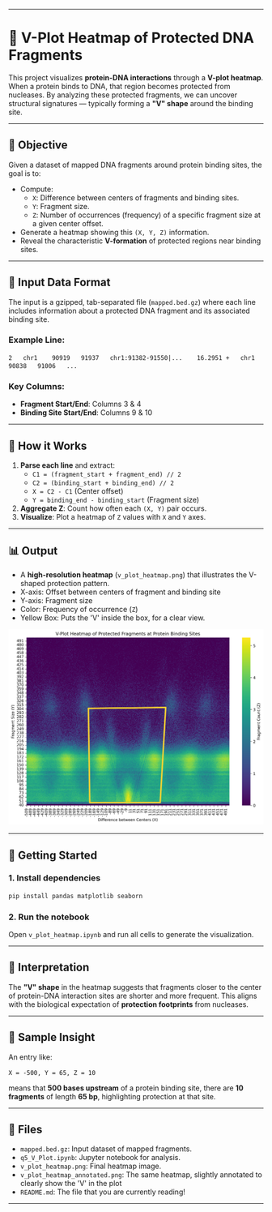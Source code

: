 
---

# 🧬 V-Plot Heatmap of Protected DNA Fragments

This project visualizes **protein-DNA interactions** through a **V-plot heatmap**. When a protein binds to DNA, that region becomes protected from nucleases. By analyzing these protected fragments, we can uncover structural signatures — typically forming a **"V" shape** around the binding site.

---

## 📌 Objective

Given a dataset of mapped DNA fragments around protein binding sites, the goal is to:

- Compute:
  - `X`: Difference between centers of fragments and binding sites.
  - `Y`: Fragment size.
  - `Z`: Number of occurrences (frequency) of a specific fragment size at a given center offset.
- Generate a heatmap showing this `(X, Y, Z)` information.
- Reveal the characteristic **V-formation** of protected regions near binding sites.

---

## 📂 Input Data Format

The input is a gzipped, tab-separated file (`mapped.bed.gz`) where each line includes information about a protected DNA fragment and its associated binding site.

### Example Line:

```
2	chr1	90919	91937	chr1:91382-91550|...	16.2951	+	chr1	90838	91006	...
```

### Key Columns:

- **Fragment Start/End**: Columns 3 & 4
- **Binding Site Start/End**: Columns 9 & 10

---

## 🧮 How it Works

1. **Parse each line** and extract:
   - `C1 = (fragment_start + fragment_end) // 2`
   - `C2 = (binding_start + binding_end) // 2`
   - `X = C2 - C1` (Center offset)
   - `Y = binding_end - binding_start` (Fragment size)
2. **Aggregate Z**: Count how often each `(X, Y)` pair occurs.
3. **Visualize**: Plot a heatmap of `Z` values with `X` and `Y` axes.

---

## 📊 Output

- A **high-resolution heatmap** (`v_plot_heatmap.png`) that illustrates the V-shaped protection pattern.
- X-axis: Offset between centers of fragment and binding site
- Y-axis: Fragment size
- Color: Frequency of occurrence (`Z`)
- Yellow Box: Puts the 'V' inside the box, for a clear view.

<p align="center">
  <img src="v_plot_heatmap_annotated.png" alt="V-plot Heatmap" width="600">
</p>

---

## 🚀 Getting Started

### 1. Install dependencies

```bash
pip install pandas matplotlib seaborn
```

### 2. Run the notebook

Open `v_plot_heatmap.ipynb` and run all cells to generate the visualization.


---

## 🧠 Interpretation

The **"V" shape** in the heatmap suggests that fragments closer to the center of protein-DNA interaction sites are shorter and more frequent. This aligns with the biological expectation of **protection footprints** from nucleases.

---

## 🧪 Sample Insight

An entry like:

```
X = -500, Y = 65, Z = 10
```

means that **500 bases upstream** of a protein binding site, there are **10 fragments** of length **65 bp**, highlighting protection at that site.

---

## 📁 Files

- `mapped.bed.gz`: Input dataset of mapped fragments.
- `q5_V_Plot.ipynb`: Jupyter notebook for analysis.
- `v_plot_heatmap.png`: Final heatmap image.
- `v_plot_heatmap_annotated.png`: The same heatmap, slightly annotated to clearly show the 'V' in the plot
- `README.md`: The file that you are currently reading!

---


